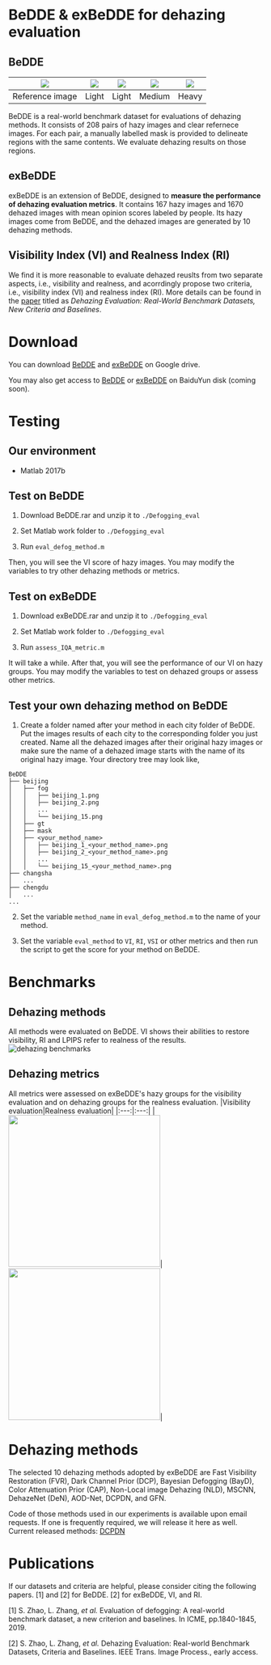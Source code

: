 # BeDDE & exBeDDE for dehazing evaluation
## BeDDE
|<img src="https://github.com/xiaofeng94/BeDDE-for-defogging/blob/master/Defogging_eval/figures/chengdu_clear_rs.jpg"  width=""/>|<img src="https://github.com/xiaofeng94/BeDDE-for-defogging/blob/master/Defogging_eval/figures/chengdu_3_rs.jpg" width=""/>|<img src="https://github.com/xiaofeng94/BeDDE-for-defogging/blob/master/Defogging_eval/figures/chengdu_2_rs.jpg" width=""/>|<img src="https://github.com/xiaofeng94/BeDDE-for-defogging/blob/master/Defogging_eval/figures/chengdu_6_rs.jpg" width=""/>|<img src="https://github.com/xiaofeng94/BeDDE-for-defogging/blob/master/Defogging_eval/figures/chengdu_21_rs.jpg" width=""/>|
|:---:|:---:|:---:|:---:|:---:|
|Reference image|Light|Light|Medium|Heavy|

BeDDE is a real-world benchmark dataset for evaluations of dehazing methods.
It consists of 208 pairs of hazy images and clear refernece images. 
For each pair, a manually labelled mask is provided to delineate regions with the same contents.
We evaluate dehazing results on those regions.

## exBeDDE
exBeDDE is an extension of BeDDE, designed to **measure the performance of dehazing evaluation metrics**. It contains 167 hazy images and 1670 dehazed images with mean opinion scores labeled by people. Its hazy images come from BeDDE, and the dehazed images are generated by 10 dehazing methods.

## Visibility Index (VI) and Realness Index (RI)
We find it is more reasonable to evaluate dehazed reuslts from two separate aspects, i.e., visibility and realness, and acorrdingly propose two criteria, i.e., visibility index (VI) and realness index (RI). More details can be found in the [paper](https://ieeexplore.ieee.org/document/9099036) titled as _Dehazing Evaluation: Real-World Benchmark Datasets, New Criteria and Baselines_.

# Download
You can download [BeDDE](https://drive.google.com/file/d/12p-MY2ZygT5Tl8q0oFxDIUg9B5Jn042-/view?usp=sharing) and [exBeDDE](https://drive.google.com/file/d/1swAyQS-j9QNTvLwsCJgbFXnjscB86CeL/view?usp=sharing) on Google drive.

You may also get access to [BeDDE]() or [exBeDDE]() on BaiduYun disk (coming soon).

# Testing
## Our environment
- Matlab 2017b

## Test on BeDDE
1. Download BeDDE.rar and unzip it to `./Defogging_eval`

2. Set Matlab work folder to `./Defogging_eval`

3. Run `eval_defog_method.m`

Then, you will see the VI score of hazy images. You may modify the variables to try other dehazing methods or metrics.

## Test on exBeDDE
1. Download exBeDDE.rar and unzip it to `./Defogging_eval`

2. Set Matlab work folder to `./Defogging_eval`

3. Run `assess_IQA_metric.m`

It will take a while. After that, you will see the performance of our VI on hazy groups. You may modify the variables to test on dehazed groups or assess other metrics.

## Test your own dehazing method on BeDDE
1. Create a folder named after your method in each city folder of BeDDE. Put the images results of each city to the corresponding folder you just created. Name all the dehazed images after their original hazy images or make sure the name of a dehazed image starts with the name of its original hazy image. Your directory tree may look like, 
```
BeDDE
├── beijing
│   ├── fog
│   │   ├── beijing_1.png
│   │   ├── beijing_2.png
│   │   ...
│   │   └── beijing_15.png
│   ├── gt
│   ├── mask
│   ├── <your_method_name>
│   │   ├── beijing_1_<your_method_name>.png
│   │   ├── beijing_2_<your_method_name>.png
│   │   ...
│   │   └── beijing_15_<your_method_name>.png
├── changsha
│   ...
├── chengdu
│   ...
...
```

2. Set the variable `method_name` in `eval_defog_method.m` to the name of your method.

3. Set the variable `eval_method` to `VI`, `RI`, `VSI` or other metrics and then run the script to get the score for your method on BeDDE.

# Benchmarks
## Dehazing methods
All methods were evaluated on BeDDE. VI shows their abilities to restore visibility, RI and LPIPS refer to realness of the results.
![dehazing benchmarks](https://github.com/xiaofeng94/BeDDE-for-defogging/blob/master/Defogging_eval/figures/dehazing_bm.jpg)

## Dehazing metrics
All metrics were assessed on exBeDDE's hazy groups for the visibility evaluation and on dehazing groups for the realness evaluation.
|Visibility evaluation|Realness evaluation|
|:---:|:---:|
|<img src="https://github.com/xiaofeng94/BeDDE-for-defogging/blob/master/Defogging_eval/figures/metric_bm_vi.jpg" width="300"/>|<img src="https://github.com/xiaofeng94/BeDDE-for-defogging/blob/master/Defogging_eval/figures/metric_bm_ri.jpg" width="300"/>|

# Dehazing methods
The selected 10 dehazing methods adopted by exBeDDE are 
Fast Visibility Restoration (FVR), 
Dark Channel Prior (DCP), 
Bayesian Defogging (BayD), 
Color Attenuation Prior (CAP), 
Non-Local image Dehazing (NLD), 
MSCNN, 
DehazeNet (DeN), 
AOD-Net, 
DCPDN, 
and GFN.

Code of those methods used in our experiments is available upon email requests. If one is frequently required, we will release it here as well. Current released methods: [DCPDN](https://github.com/xiaofeng94/BeDDE-for-defogging/tree/master/DCPDN)

# Publications
If our datasets and criteria are helpful, please consider citing the following papers. [1] and [2] for BeDDE. [2] for exBeDDE, VI, and RI.

[1] S. Zhao, L. Zhang, _et al._ Evaluation of defogging: A real-world benchmark dataset, a new criterion and baselines. In ICME, pp.1840-1845, 2019.

[2] S. Zhao, L. Zhang, _et al._ Dehazing Evaluation: Real-world Benchmark Datasets, Criteria and Baselines. IEEE Trans. Image Process., early access.
